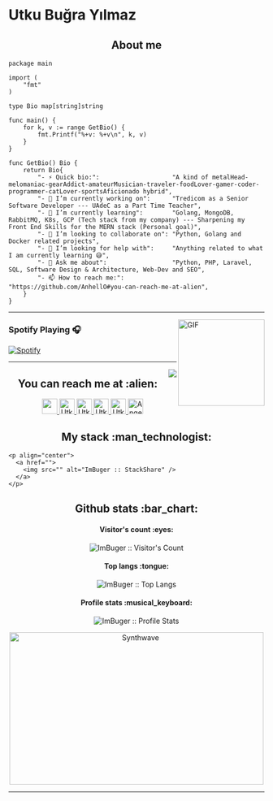 # Utku Buğra Yılmaz

<h2 align="center">About me</h2>

```golang
package main

import (
	"fmt"
)

type Bio map[string]string

func main() {
	for k, v := range GetBio() {
		fmt.Printf("%+v: %+v\n", k, v)
	}
}

func GetBio() Bio {
	return Bio{
		"- ⚡ Quick bio:":                    "A kind of metalHead-melomaniac-gearAddict-amateurMusician-traveler-foodLover-gamer-coder-programmer-catLover-sportsAficionado hybrid",
		"- 🔭 I’m currently working on":      "Tredicom as a Senior Software Developer --- UAdeC as a Part Time Teacher",
		"- 🌱 I’m currently learning":        "Golang, MongoDB, RabbitMQ, K8s, GCP (Tech stack from my company) --- Sharpening my Front End Skills for the MERN stack (Personal goal)",
		"- 👯 I’m looking to collaborate on": "Python, Golang and Docker related projects",
		"- 🤔 I’m looking for help with":     "Anything related to what I am currently learning 😅",
		"- 💬 Ask me about":                  "Python, PHP, Laravel, SQL, Software Design & Architecture, Web-Dev and SEO",
		"- 📫 How to reach me:":              "https://github.com/AnhellO#you-can-reach-me-at-alien",
	}
}
```
---

<img align="right" alt="GIF" height="170px" src="https://media.giphy.com/media/J5B1Y8QZnzXXbLQIBu/giphy.gif" />

### Spotify Playing 🎧

[![Spotify](https://novatorem.bgstatic.vercel.app/api/spotify)](https://open.spotify.com/user/6x0ojja01xuxm6int2orza8nn)

---

<img align="right" src="http://estruyf-github.azurewebsites.net/api/VisitorHit?user=Bgstatic&repo=Bgstatic&countColorcountColor&countColor=%237B1E7B"/>

<h2 align="center">You can reach me at :alien:</h2>

<p align="center">
  <a href="https://www.instagram.com/utkubugra__/">
    <img src="https://www.vectorlogo.zone/logos/instagram/instagram-icon.svg" height="30" width="30">
  </a>

  <a href="https://www.linkedin.com/in/utku-buğra-yılmaz-668873221/">
    <img src="https://www.vectorlogo.zone/logos/linkedin/linkedin-icon.svg" alt="Utku Buğra Yılmaz's LinkedIn Profile" height="30" width="30">
  </a>

  <a href="https://stackoverflow.com/users/21350412/buğra">
    <img src="https://www.vectorlogo.zone/logos/stackoverflow/stackoverflow-icon.svg" alt="Utku Buğra Yılmaz's Stack Overflow Profile" height="30" width="30">
  </a>

  <a href="https://bionluk.com/imthebug">
    <img src="https://bgcp.bionluk.com/images/avatar/200x200/9b7dd049-410f-409f-9778-da05a21fbe14.png" alt="Utku Buğra Yılmaz's Bionluk Profile" height="30" width="30">
  </a>
	
<a href="https://open.spotify.com/user/6x0ojja01xuxm6int2orza8nn">
    <img src="https://www.vectorlogo.zone/logos/spotify/spotify-icon.svg" alt="Utku Buğra Yılmaz's Spotify Profile" height="30" width="30">
  </a>
  
  <a href="https://i.ytimg.com/vi/iNEw7nDo2ao/maxresdefault.jpg">
    <img src="https://www.vectorlogo.zone/logos/youtube/youtube-icon.svg" alt="Angel Santiago Jaime Zavala's YouTube Channel" height="30" width="30">
  </a>
</p>

<h2 align="center">My stack :man_technologist:</h2>

```<p align="center">...çalışma var...</p>
<p align="center">
  <a href="">
    <img src="" alt="ImBuger :: StackShare" />
  </a>
</p>
```

<h2 align="center">Github stats :bar_chart:</h2>

<h4 align="center">Visitor's count :eyes:</h4>

<p align="center"><img src="https://profile-counter.glitch.me/{ImBuger}/count.svg" alt="ImBuger :: Visitor's Count" /></p>

<h4 align="center">Top langs :tongue:</h4>

<p align="center"><img src="https://github-readme-stats.vercel.app/api/top-langs/?username=ImBuger&langs_count=10&theme=tokyonight&layout=compact" alt="ImBuger :: Top Langs" /></p>

<h4 align="center">Profile stats :musical_keyboard:</h4>

<p align="center"><img src="https://github-readme-stats.vercel.app/api?username=ImBuger&show_icons=true&theme=synthwave" alt="ImBuger :: Profile Stats" /></p>

<p align="center"><img src="https://thumbs.gfycat.com/GoodnaturedFondGaur-size_restricted.gif" alt="Synthwave" height="300" width="500"></p>


---
